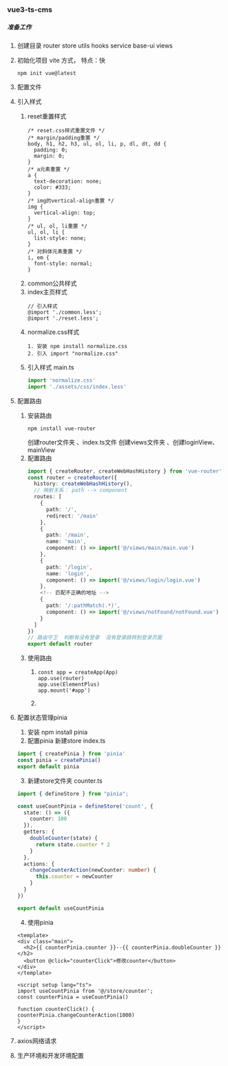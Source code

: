### vue3-ts-cms
##### 准备工作
1. 创建目录 router  store  utils hooks service base-ui views 
2. 初始化项目  vite 方式， 特点：快
   ```
   npm init vue@latest
   ```
3. 配置文件
4. 引入样式
   1. reset重置样式
      ```less
      /* reset.css样式重置文件 */
      /* margin/padding重置 */
      body, h1, h2, h3, ul, ol, li, p, dl, dt, dd {
        padding: 0;
        margin: 0;
      }
      /* a元素重置 */
      a {
        text-decoration: none;
        color: #333;
      } 
      /* img的vertical-align重置 */
      img {
        vertical-align: top;
      }
      /* ul, ol, li重置 */
      ul, ol, li {
        list-style: none;
      } 
      /* 对斜体元素重置 */
      i, em {
        font-style: normal;
      }
      ```
   2. common公共样式
   3. index主页样式
      ```less
      // 引入样式
      @import './common.less';
      @import './reset.less';
      ```
   4. normalize.css样式
      ```
      1. 安装 npm install normalize.css
      2. 引入 import "normalize.css"
      ```
   5. 引入样式 main.ts
      ```ts
      import 'normalize.css'
      import './assets/css/index.less'
      ```
5. 配置路由
   1. 安装路由
      ```
      npm install vue-router 
      ```
      创建router文件夹 、index.ts文件
      创建views文件夹 、创建loginView、mainView
   2. 配置路由
      ```ts
      import { createRouter, createWebHashHistory } from 'vue-router'      
      const router = createRouter({
        history: createWebHashHistory(),
        // 映射关系： path --> component
        routes: [
          {
            path: '/',
            redirect: '/main'
          },
          {
            path: '/main',
            name: 'main',
            component: () => import('@/views/main/main.vue')
          },
          {
            path: '/login',
            name: 'login',
            component: () => import('@/views/login/login.vue')
          },
          <!-- 匹配不正确的地址 -->
          {
            path: '/:pathMatch(.*)',
            component: () => import('@/views/notFound/notFound.vue')
          }
        ]
      })
      // 路由守卫  判断有没有登录  没有登录跳转到登录页面
      export default router
      ```
   3. 使用路由
      1. ```
         const app = createApp(App)
         app.use(router)
         app.use(ElementPlus)
         app.mount('#app')
         ```
      2. 

6. 配置状态管理pinia
    1. 安装 npm install pinia
    2. 配置pinia   新建store index.ts
      ```ts
      import { createPinia } from 'pinia'
      const pinia = createPinia()
      export default pinia
      ```
    3. 新建store文件夹  counter.ts
      ```ts
      import { defineStore } from "pinia";

      const useCountPinia = defineStore('count', {
        state: () => ({
          counter: 100
        }),
        getters: {
          doubleCounter(state) {
            return state.counter * 2
          }
        },
        actions: {
          changeCounterAction(newCounter: number) {
            this.counter = newCounter
          }
        }
      })

      export default useCountPinia
      ```
    4. 使用pinia
      ```  vue
    <template>
    <div class="main">
        <h2>{{ counterPinia.counter }}--{{ counterPinia.doubleCounter }}</h2>
        <button @click="counterClick">修改counter</button>
    </div>
    </template>

    <script setup lang="ts">
    import useCountPinia from '@/store/counter';
    const counterPinia = useCountPinia()

    function counterClick() {
      counterPinia.changeCounterAction(1000)
    }
    </script>
      ```
      
7. axios网络请求


8. 生产环境和开发环境配置

